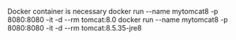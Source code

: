 Docker container is necessary
docker run --name mytomcat8 -p 8080:8080 -it -d --rm tomcat:8.0
docker run --name mytomcat8 -p 8080:8080 -it -d --rm tomcat:8.5.35-jre8